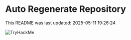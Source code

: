 # Auto Regenerate Repository

This README was last updated: 2025-05-11 19:26:24

 ![TryHackMe](https://tryhackme.com/badge/533634)
